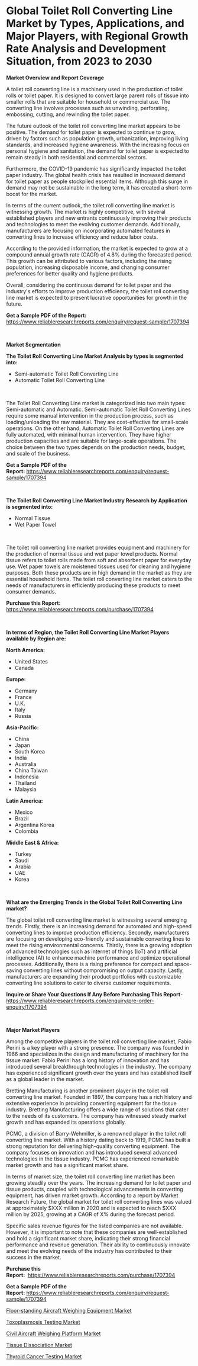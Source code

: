 <p><h1>Global Toilet Roll Converting Line Market by Types, Applications, and Major Players, with Regional Growth Rate Analysis and Development Situation, from 2023 to 2030</h1></p><p><strong>Market Overview and Report Coverage</strong></p>
<p><p>A toilet roll converting line is a machinery used in the production of toilet rolls or toilet paper. It is designed to convert large parent rolls of tissue into smaller rolls that are suitable for household or commercial use. The converting line involves processes such as unwinding, perforating, embossing, cutting, and rewinding the toilet paper.</p><p>The future outlook of the toilet roll converting line market appears to be positive. The demand for toilet paper is expected to continue to grow, driven by factors such as population growth, urbanization, improving living standards, and increased hygiene awareness. With the increasing focus on personal hygiene and sanitation, the demand for toilet paper is expected to remain steady in both residential and commercial sectors.</p><p>Furthermore, the COVID-19 pandemic has significantly impacted the toilet paper industry. The global health crisis has resulted in increased demand for toilet paper as people stockpiled essential items. Although this surge in demand may not be sustainable in the long term, it has created a short-term boost for the market.</p><p>In terms of the current outlook, the toilet roll converting line market is witnessing growth. The market is highly competitive, with several established players and new entrants continuously improving their products and technologies to meet the evolving customer demands. Additionally, manufacturers are focusing on incorporating automated features in converting lines to increase efficiency and reduce labor costs.</p><p>According to the provided information, the market is expected to grow at a compound annual growth rate (CAGR) of 4.8% during the forecasted period. This growth can be attributed to various factors, including the rising population, increasing disposable income, and changing consumer preferences for better quality and hygiene products.</p><p>Overall, considering the continuous demand for toilet paper and the industry's efforts to improve production efficiency, the toilet roll converting line market is expected to present lucrative opportunities for growth in the future.</p></p>
<p><strong>Get a Sample PDF of the Report:</strong> <a href="https://www.reliableresearchreports.com/enquiry/request-sample/1707394">https://www.reliableresearchreports.com/enquiry/request-sample/1707394</a></p>
<p>&nbsp;</p>
<p><strong>Market Segmentation</strong></p>
<p><strong>The Toilet Roll Converting Line Market Analysis by types is segmented into:</strong></p>
<p><ul><li>Semi-automatic Toilet Roll Converting Line</li><li>Automatic Toilet Roll Converting Line</li></ul></p>
<p>&nbsp;</p>
<p><p>The Toilet Roll Converting Line market is categorized into two main types: Semi-automatic and Automatic. Semi-automatic Toilet Roll Converting Lines require some manual intervention in the production process, such as loading/unloading the raw material. They are cost-effective for small-scale operations. On the other hand, Automatic Toilet Roll Converting Lines are fully automated, with minimal human intervention. They have higher production capacities and are suitable for large-scale operations. The choice between the two types depends on the production needs, budget, and scale of the business.</p></p>
<p><strong>Get a Sample PDF of the Report:</strong>&nbsp;<a href="https://www.reliableresearchreports.com/enquiry/request-sample/1707394">https://www.reliableresearchreports.com/enquiry/request-sample/1707394</a></p>
<p>&nbsp;</p>
<p><strong>The Toilet Roll Converting Line Market Industry Research by Application is segmented into:</strong></p>
<p><ul><li>Normal Tissue</li><li>Wet Paper Towel</li></ul></p>
<p>&nbsp;</p>
<p><p>The toilet roll converting line market provides equipment and machinery for the production of normal tissue and wet paper towel products. Normal tissue refers to toilet rolls made from soft and absorbent paper for everyday use. Wet paper towels are moistened tissues used for cleaning and hygiene purposes. Both these products are in high demand in the market as they are essential household items. The toilet roll converting line market caters to the needs of manufacturers in efficiently producing these products to meet consumer demands.</p></p>
<p><strong>Purchase this Report:</strong>&nbsp; <a href="https://www.reliableresearchreports.com/purchase/1707394">https://www.reliableresearchreports.com/purchase/1707394</a></p>
<p>&nbsp;</p>
<p><strong>In terms of Region, the Toilet Roll Converting Line Market Players available by Region are:</strong></p>
<p>
    <p> <strong> North America: </strong>
        <ul>
            <li>United States</li>
            <li>Canada</li>
        </ul>
        </p> 
    <p> <strong> Europe: </strong>
        <ul>
            <li>Germany</li>
            <li>France</li>
            <li>U.K.</li>
            <li>Italy</li>
            <li>Russia</li>
        </ul>
        </p> 
    <p> <strong> Asia-Pacific: </strong>
        <ul>
            <li>China</li>
            <li>Japan</li>
            <li>South Korea</li>
            <li>India</li>
            <li>Australia</li>
            <li>China Taiwan</li>
            <li>Indonesia</li>
            <li>Thailand</li>
            <li>Malaysia</li>
        </ul>
        </p> 
    <p> <strong> Latin America: </strong>
        <ul>
            <li>Mexico</li>
            <li>Brazil</li>
            <li>Argentina Korea</li>
            <li>Colombia</li>
        </ul>
        </p> 
    <p> <strong> Middle East & Africa: </strong>
        <ul>
            <li>Turkey</li>
            <li>Saudi</li>
            <li>Arabia</li>
            <li>UAE</li>
            <li>Korea</li>
        </ul>
    </p>
    </p>
<p>&nbsp;</p>
<p><strong>What are the Emerging Trends in the Global Toilet Roll Converting Line market?</strong></p>
<p><p>The global toilet roll converting line market is witnessing several emerging trends. Firstly, there is an increasing demand for automated and high-speed converting lines to improve production efficiency. Secondly, manufacturers are focusing on developing eco-friendly and sustainable converting lines to meet the rising environmental concerns. Thirdly, there is a growing adoption of advanced technologies such as internet of things (IoT) and artificial intelligence (AI) to enhance machine performance and optimize operational processes. Additionally, there is a rising preference for compact and space-saving converting lines without compromising on output capacity. Lastly, manufacturers are expanding their product portfolios with customizable converting line solutions to cater to diverse customer requirements.</p></p>
<p><strong>Inquire or Share Your Questions If Any Before Purchasing This Report</strong>- <a href="https://www.reliableresearchreports.com/enquiry/pre-order-enquiry/1707394">https://www.reliableresearchreports.com/enquiry/pre-order-enquiry/1707394</a></p>
<p>&nbsp;</p>
<p><strong>Major Market Players</strong></p>
<p><p>Among the competitive players in the toilet roll converting line market, Fabio Perini is a key player with a strong presence. The company was founded in 1966 and specializes in the design and manufacturing of machinery for the tissue market. Fabio Perini has a long history of innovation and has introduced several breakthrough technologies in the industry. The company has experienced significant growth over the years and has established itself as a global leader in the market. </p><p>Bretting Manufacturing is another prominent player in the toilet roll converting line market. Founded in 1897, the company has a rich history and extensive experience in providing converting equipment for the tissue industry. Bretting Manufacturing offers a wide range of solutions that cater to the needs of its customers. The company has witnessed steady market growth and has expanded its operations globally.</p><p>PCMC, a division of Barry-Wehmiller, is a renowned player in the toilet roll converting line market. With a history dating back to 1919, PCMC has built a strong reputation for delivering high-quality converting equipment. The company focuses on innovation and has introduced several advanced technologies in the tissue industry. PCMC has experienced remarkable market growth and has a significant market share.</p><p>In terms of market size, the toilet roll converting line market has been growing steadily over the years. The increasing demand for toilet paper and tissue products, coupled with technological advancements in converting equipment, has driven market growth. According to a report by Market Research Future, the global market for toilet roll converting lines was valued at approximately $XXX million in 2020 and is expected to reach $XXX million by 2025, growing at a CAGR of X% during the forecast period.</p><p>Specific sales revenue figures for the listed companies are not available. However, it is important to note that these companies are well-established and hold a significant market share, indicating their strong financial performance and revenue generation. Their ability to continuously innovate and meet the evolving needs of the industry has contributed to their success in the market.</p></p>
<p><strong>Purchase this Report:</strong>&nbsp;&nbsp;<a href="https://www.reliableresearchreports.com/purchase/1707394">https://www.reliableresearchreports.com/purchase/1707394</a></p>
<p></p>
<p><strong>Get a Sample PDF of the Report:</strong>&nbsp;<a href="https://www.reliableresearchreports.com/enquiry/request-sample/1707394">https://www.reliableresearchreports.com/enquiry/request-sample/1707394</a></p>
<p><p><a href="https://medium.com/@tiffanytran1905/floor-standing-aircraft-weighing-equipment-market-share-evolution-and-market-growth-trends-458bc90eee87">Floor-standing Aircraft Weighing Equipment Market</a></p><p><a href="https://www.linkedin.com/pulse/toxoplasmosis-testing-market-size-growth-forecast-47o4c/">Toxoplasmosis Testing Market</a></p><p><a href="https://medium.com/@carolynfuller1997/civil-aircraft-weighing-platform-market-outlook-industry-overview-and-forecast-2023-to-2030-ccac1eebf7b2">Civil Aircraft Weighing Platform Market</a></p><p><a href="https://www.linkedin.com/pulse/tissue-dissociation-market-research-report-unlocks-analysis-gbn1c/">Tissue Dissociation Market</a></p><p><a href="https://www.linkedin.com/pulse/thyroid-cancer-testing-market-research-report-unlocks-4hkkc/">Thyroid Cancer Testing Market</a></p></p>